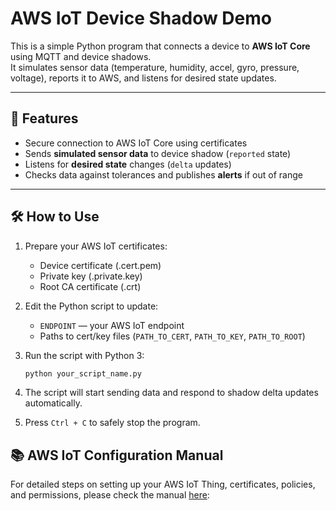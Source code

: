 # AWS IoT Device Shadow Demo

This is a simple Python program that connects a device to **AWS IoT Core** using MQTT and device shadows.  
It simulates sensor data (temperature, humidity, accel, gyro, pressure, voltage), reports it to AWS, and listens for desired state updates.

---

## 🚀 Features

- Secure connection to AWS IoT Core using certificates  
- Sends **simulated sensor data** to device shadow (`reported` state)  
- Listens for **desired state** changes (`delta` updates)  
- Checks data against tolerances and publishes **alerts** if out of range  

---

## 🛠️ How to Use

1. Prepare your AWS IoT certificates:
   - Device certificate (.cert.pem)  
   - Private key (.private.key)  
   - Root CA certificate (.crt)  

2. Edit the Python script to update:
   - `ENDPOINT` — your AWS IoT endpoint  
   - Paths to cert/key files (`PATH_TO_CERT`, `PATH_TO_KEY`, `PATH_TO_ROOT`)  

3. Run the script with Python 3:
   ```bash
   python your_script_name.py

4. The script will start sending data and respond to shadow delta updates automatically.
5. Press `Ctrl + C` to safely stop the program.

## 📚 AWS IoT Configuration Manual
For detailed steps on setting up your AWS IoT Thing, certificates, policies, and permissions, please check the manual [here](https://docs.google.com/document/d/1ds6ZI0OCf_oUa0Dnds8dPZbTZ8mBRjQzIsZubWbZmvQ/edit?tab=t.0):
